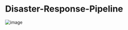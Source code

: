 # Disaster-Response-Pipeline
![image](https://user-images.githubusercontent.com/82325933/129431345-942be171-2ad2-4476-adda-dec23d51ebf7.png)
